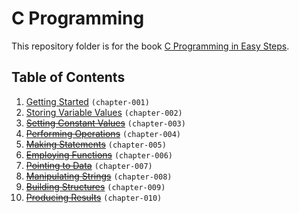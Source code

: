 # C Programming
This repository folder is for the book [C Programming in Easy Steps](http://amzn.to/2bOTEDM).

## Table of Contents
1. [Getting Started](chapter-001) `(chapter-001)`
2. [Storing Variable Values](chapter-002) `(chapter-002)`
3. ~~[Setting Constant Values]()~~ `(chapter-003)`
4. ~~[Performing Operations]()~~ `(chapter-004)`
5. ~~[Making Statements]()~~ `(chapter-005)`
6. ~~[Employing Functions]()~~ `(chapter-006)`
7. ~~[Pointing to Data]()~~ `(chapter-007)`
8. ~~[Manipulating Strings]()~~ `(chapter-008)`
9. ~~[Building Structures]()~~ `(chapter-009)`
10. ~~[Producing Results]()~~ `(chapter-010)`